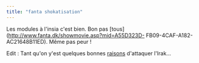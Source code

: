 ```yaml
---
title: "fanta shokatisation"
---
```


Les modules à l'insia c'est bien. Bon pas
[tous](http://www.fanta.dk/showmovie.asp?mid=A55D323D-
FB09-4CAF-A182-AC21648B11ED). Même pas peur !

Edit : Tant qu'on y'est quelques bonnes
[raisons](http://www.markfiore.com/animation/corrections.swf) d'attaquer
l'Irak...

